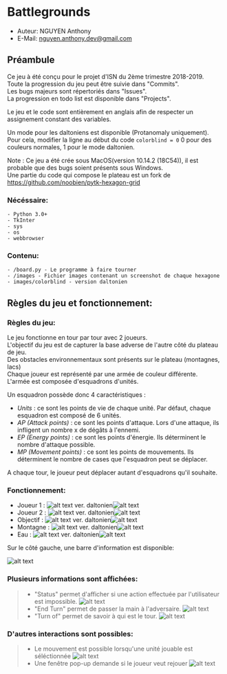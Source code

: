 # Battlegrounds
- Auteur: NGUYEN Anthony
- E-Mail: nguyen.anthony.dev@gmail.com

## Préambule
Ce jeu à été conçu pour le projet d'ISN du 2ème trimestre 2018-2019. <br>
Toute la progression du jeu peut être suivie dans "Commits". <br>
Les bugs majeurs sont répertoriés dans "Issues". <br>
La progression en todo list est disponible dans "Projects".<br>

Le jeu et le code sont entièrement en anglais afin de respecter un assignement constant des variables. <br>

Un mode pour les daltoniens est disponible (Protanomaly uniquement). <br>
Pour cela, modifier la ligne au début du code ```colorblind = 0``` 0 pour des couleurs normales, 1 pour le mode daltonien.

Note : Ce jeu a été crée sous MacOS(version 10.14.2 (18C54)), il est probable que des bugs soient présents sous Windows.<br>
Une partie du code qui compose le plateau est un fork de https://github.com/noobien/pytk-hexagon-grid

### Nécéssaire:
    - Python 3.0+
    - TkInter
    - sys
    - os
    - webbrowser
    
### Contenu:
    - /board.py - Le programme à faire tourner
    - /images - Fichier images contenant un screenshot de chaque hexagone
    - images/colorblind - version daltonien
    
## Règles du jeu et fonctionnement:

### Règles du jeu:
Le jeu fonctionne en tour par tour avec 2 joueurs. <br>
L'objectif du jeu est de capturer la base adverse de l'autre côté du plateau de jeu.<br>
Des obstacles environnementaux sont présents sur le plateau (montagnes, lacs)<br>
Chaque joueur est représenté par une armée de couleur différente.<br>
L'armée est composée d'esquadrons d'unités.<br>

Un esquadron possède donc 4 caractéristiques :
- *Units* : ce sont les points de vie de chaque unité. Par défaut, chaque esquadron est composé de 6 unités.
- *AP (Attack points)* : ce sont les points d'attaque. Lors d'une attaque, ils infligent un nombre x de dégâts à l'ennemi.
- *EP (Energy points)* : ce sont les points d'énergie. Ils déterminent le nombre d'attaque possible.
- *MP (Movement points)* : ce sont les points de mouvements. Ils déterminent le nombre de cases que l'esquadron peut se déplacer.

A chaque tour, le joueur peut déplacer autant d'esquadrons qu'il souhaite.

### Fonctionnement:
- Joueur 1 :
![alt text](https://i.imgur.com/MjvXilA.png) ver. daltonien![alt text](https://i.imgur.com/oH5eb48.png)
- Joueur 2 :
![alt text](https://i.imgur.com/eeafQTs.png) ver. daltonien![alt text](https://i.imgur.com/l9p4QhN.png)
- Objectif :
![alt text](https://i.imgur.com/XLCXeyz.png) ver. daltonien![alt text](https://i.imgur.com/omIGrjL.png)
- Montagne :
![alt text](https://i.imgur.com/CUfK0nf.png) ver. daltonien![alt text](https://i.imgur.com/HamxFE9.png)
- Eau :
![alt text](https://i.imgur.com/vpstBkV.png) ver. daltonien![alt text](https://i.imgur.com/9O5ZomI.png)

Sur le côté gauche, une barre d'information est disponible:

![alt text](https://i.imgur.com/mZrGERK.png)

### Plusieurs informations sont affichées:
>- "Status" permet d'afficher si une action effectuée par l'utilisateur est impossible.
>![alt text](https://i.imgur.com/MPsqPVV.png)
>- "End Turn" permet de passer la main à l'adversaire.
>![alt text](https://i.imgur.com/kICQzwx.png)
>- "Turn of" permet de savoir à qui est le tour.
>![alt text](https://i.imgur.com/NMdMn1x.png)

### D'autres interactions sont possibles:
>- Le mouvement est possible lorsqu'une unité jouable est séléctionnée
>![alt text](https://i.imgur.com/WQuyPtU.png)
>- Une fenêtre pop-up demande si le joueur veut rejouer
>![alt text](https://i.imgur.com/XaKEJm4.png)
